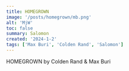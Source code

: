 ```yaml
---
title: HOMEGROWN
image: '/posts/homegrown/mb.png'
alt: 'MjW'
toc: false
summary: Salomon
created: '2024-1-2'
tags: ['Max Buri', 'Colden Rand', 'Salomon']
---
```


<script>
  import { YouTube } from 'sveltekit-embed'
</script>

HOMEGROWN by Colden Rand & Max Buri
<YouTube youTubeId="ankwj2tqpuw" />
<YouTube youTubeId="i5WkgmzgkU8" />
